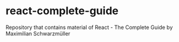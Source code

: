 # react-complete-guide
Repository that contains material of React - The Complete Guide by Maximilian Schwarzmüller
